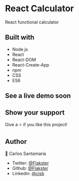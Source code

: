 # React Calculator
React functional calculator


## Built with 

  * Node.js
  * React
  * React-DOM
  * React-Create-App
  * npm
  * CSS
  * ES6

## See a live demo soon

## Show your support
Give a ⭐️ if you like this project!

## Author

👤 Carlos Santamaría

* Twitter: [@Flakster](https://twitter.com/Flakster )
* Github: [@Flakster](https://github.com/Flakster)
* Linkedin: [@cjsb](https://www.linkedin.com/in/cjsb)
